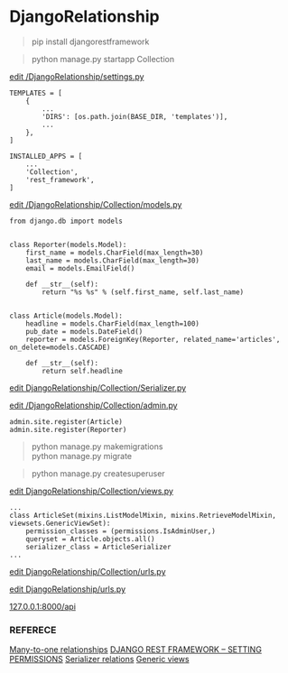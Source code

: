# DjangoRelationship

> pip install djangorestframework

> python manage.py startapp Collection

[edit /DjangoRelationship/settings.py](https://github.com/mingburnu/DjangoRelationship/blob/master/DjangoRelationship/settings.py)

    TEMPLATES = [
        {
            ...
            'DIRS': [os.path.join(BASE_DIR, 'templates')],
            ...
        },
    ]

    INSTALLED_APPS = [
        ...
        'Collection',
        'rest_framework',
    ]
    

[edit /DjangoRelationship/Collection/models.py](https://github.com/mingburnu/DjangoRelationship/blob/master/Collection/models.py)

    from django.db import models
    
    
    class Reporter(models.Model):
        first_name = models.CharField(max_length=30)
        last_name = models.CharField(max_length=30)
        email = models.EmailField()

        def __str__(self):
            return "%s %s" % (self.first_name, self.last_name)


    class Article(models.Model):
        headline = models.CharField(max_length=100)
        pub_date = models.DateField()
        reporter = models.ForeignKey(Reporter, related_name='articles', on_delete=models.CASCADE)

        def __str__(self):
            return self.headline

[edit DjangoRelationship/Collection/Serializer.py](https://github.com/mingburnu/DjangoRelationship/blob/master/Collection/Serializer.py)

[edit /DjangoRelationship/Collection/admin.py](https://github.com/mingburnu/DjangoRelationship/blob/master/Collection/admin.py)

    admin.site.register(Article)
    admin.site.register(Reporter)
    
> python manage.py makemigrations<br>
> python manage.py migrate<br>

> python manage.py createsuperuser

[edit DjangoRelationship/Collection/views.py](https://github.com/mingburnu/DjangoRelationship/blob/master/Collection/views.py)

    ...
    class ArticleSet(mixins.ListModelMixin, mixins.RetrieveModelMixin, viewsets.GenericViewSet):
        permission_classes = (permissions.IsAdminUser,)
        queryset = Article.objects.all()
        serializer_class = ArticleSerializer
    ...
    
[edit DjangoRelationship/Collection/urls.py](https://github.com/mingburnu/DjangoRelationship/blob/master/Collection/urls.py)

[edit DjangoRelationship/urls.py](https://github.com/mingburnu/DjangoRelationship/blob/master/DjangoRelationship/urls.py)

[127.0.0.1:8000/api](http://127.0.0.1:8000/api)

### REFERECE
[Many-to-one relationships](https://docs.djangoproject.com/en/1.11/topics/db/examples/many_to_one/)
[DJANGO REST FRAMEWORK – SETTING PERMISSIONS](https://eureka.ykyuen.info/2015/04/07/django-rest-framework-setting-permissions/)
[Serializer relations](http://www.django-rest-framework.org/api-guide/relations/)
[Generic views](http://www.django-rest-framework.org/api-guide/generic-views/)
